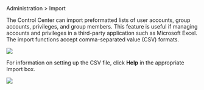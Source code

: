 <!-- 5.4 -->

<div class='ucc' />Administration > Import</div>

The Control Center can import preformatted lists of user accounts, group accounts, privileges, and group members. This feature is useful if managing accounts and privileges in a third-party application such as Microsoft Excel. The import functions accept comma-separated value (CSV) formats.

![](http://uplogix.com/support/docs/img/cc-user-guide/image122.png)
 
For information on setting up the CSV file, click **Help** in the appropriate Import box.

![](http://uplogix.com/support/docs/img/cc-user-guide/image123.png)